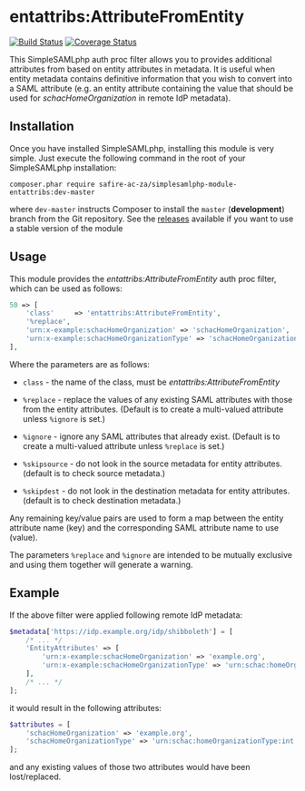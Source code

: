 entattribs:AttributeFromEntity
==============================
[![Build Status](https://travis-ci.org/safire-ac-za/simplesamlphp-module-entattribs.svg?branch=master)](https://travis-ci.org/safire-ac-za/simplesamlphp-module-entattribs)
[![Coverage Status](https://img.shields.io/coveralls/safire-ac-za/simplesamlphp-module-entattribs.svg)](https://coveralls.io/r/safire-ac-za/simplesamlphp-module-entattribs)

This SimpleSAMLphp auth proc filter allows you to provides additional
attributes from based on entity attributes in metadata. It is useful
when entity metadata contains definitive information that you wish
to convert into a SAML attribute (e.g. an entity attribute containing
the value that should be used for _schacHomeOrganization_ in remote
IdP metadata).

Installation
------------

Once you have installed SimpleSAMLphp, installing this module is
very simple.  Just execute the following command in the root of your
SimpleSAMLphp installation:

```
composer.phar require safire-ac-za/simplesamlphp-module-entattribs:dev-master
```

where `dev-master` instructs Composer to install the `master` (**development**) branch from the Git repository. See the
[releases](https://github.com/safire-ac-za/simplesamlphp-module-entattribs/releases)
available if you want to use a stable version of the module

Usage
-----

This module provides the _entattribs:AttributeFromEntity_ auth proc filter,
which can be used as follows:

```php
50 => [
    'class'     => 'entattribs:AttributeFromEntity',
    '%replace',
    'urn:x-example:schacHomeOrganization' => 'schacHomeOrganization',
    'urn:x-example:schacHomeOrganizationType' => 'schacHomeOrganizationType',
],
```

Where the parameters are as follows:

* `class` - the name of the class, must be _entattribs:AttributeFromEntity_

* `%replace` - replace the values of any existing SAML attributes with those
   from the entity attributes. (Default is to create a multi-valued attribute
   unless `%ignore` is set.)

* `%ignore` - ignore any SAML attributes that already exist. (Default is to
   create a multi-valued attribute unless `%replace` is set.)

* `%skipsource` - do not look in the source metadata for entity attributes.
  (default is to check source metadata.)

* `%skipdest` - do not look in the destination metadata for entity attributes.
  (default is to check destination metadata.)

Any remaining key/value pairs are used to form a map between the entity
attribute name (key) and the corresponding SAML attribute name to use (value).

The parameters `%replace` and `%ignore` are intended to be mutually exclusive
and using them together will generate a warning.

Example
-------

If the above filter were applied following remote IdP metadata:

```php
$metadata['https://idp.example.org/idp/shibboleth'] = [
    /* ... */
    'EntityAttributes' => [
        'urn:x-example:schacHomeOrganization' => 'example.org',
        'urn:x-example:schacHomeOrganizationType' => 'urn:schac:homeOrganizationType:int:other',
    ],
    /* ... */
];
```

it would result in the following attributes:

```php
$attributes = [
    'schacHomeOrganization' => 'example.org',
    'schacHomeOrganizationType' => 'urn:schac:homeOrganizationType:int:other',
];
```

and any existing values of those two attributes would have been lost/replaced.
